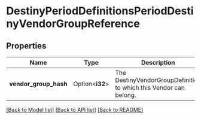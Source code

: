 # DestinyPeriodDefinitionsPeriodDestinyVendorGroupReference

## Properties

Name | Type | Description | Notes
------------ | ------------- | ------------- | -------------
**vendor_group_hash** | Option<**i32**> | The DestinyVendorGroupDefinition to which this Vendor can belong. | [optional]

[[Back to Model list]](../README.md#documentation-for-models) [[Back to API list]](../README.md#documentation-for-api-endpoints) [[Back to README]](../README.md)


